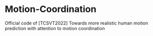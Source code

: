 # Motion-Coordination

Official code of [TCSVT2022] Towards more realistic human motion prediction with attention to motion coordination


